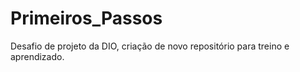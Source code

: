 # Primeiros_Passos
Desafio de projeto da DIO, criação de novo repositório para treino e aprendizado.
